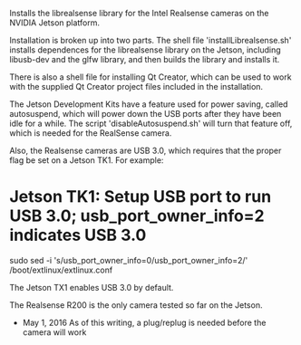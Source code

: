 Installs the librealsense library for the Intel Realsense cameras on the NVIDIA Jetson platform.

Installation is broken up into two parts. The shell file 'installLibrealsense.sh' installs dependences for the librealsense library on the Jetson, including libusb-dev and the glfw library, and then builds the library and installs it.

There is also a shell file for installing Qt Creator, which can be used to work with the supplied Qt Creator project files included in the installation.

The Jetson Development Kits have a feature used for power saving, called autosuspend, which will power down the USB ports after they have been idle for a while. The script 'disableAutosuspend.sh' will turn that feature off, which is needed for the RealSense camera.

Also, the Realsense cameras are USB 3.0, which requires that the proper flag be set on a Jetson TK1. For example:

# Jetson TK1: Setup USB port to run USB 3.0; usb_port_owner_info=2 indicates USB 3.0
sudo sed -i 's/usb_port_owner_info=0/usb_port_owner_info=2/' /boot/extlinux/extlinux.conf

The Jetson TX1 enables USB 3.0 by default.

The Realsense R200 is the only camera tested so far on the Jetson.

* May 1, 2016
As of this writing, a plug/replug is needed before the camera will work


